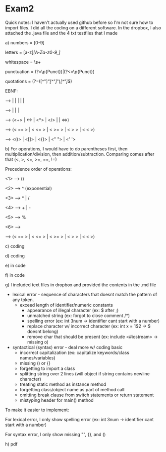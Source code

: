 # Exam2
Quick notes: I haven't actually used github before so I'm not sure how to import files. I did all the coding on a different software. In the dropbox, I also attached the .java file and the 4 txt testfiles that I made

a)
  numbers = [0-9]
  
  letters = [a-z]*[A-Za-z0-9_]*
  
  whitespace = \\s+
  
  punctuation = (?=\\p{Punct})|(?<=\\p{Punct})
  
  quotations = (?=([^\"]*\"[^\"]*\")*[^\"]*$)
  
  EBNF:
  
  <lex> --> <keyword> | <operation> | <punctuation> | <number> | <content> | <identifier>
  
  <keyword> --> <for> | <while> | <if> | <else>
  
  <operation> --> (<+> | <-> | <*> | </> | <boolean> | <=>)
  
  <boolean> --> (< == > | < <= > | < >= > | < > > | < < >)
  
  <syntax> --> <()> | <[]> | <{}> | <" "> | <' '>
   
   
b) For operations, I would have to do parentheses first, then multiplication/division, then addition/subtraction.
Comparing comes after that (<, >, <=, >=, ==, !=)

Precedence order of operations:

<1> --> ()

<2> --> ^ (exponential)

<3> --> * | /

<4> --> + | -

<5> --> %

<6> --> <boolean>

<boolean> --> (< == > | < <= > | < >= > | < > > | < < >)


c) coding

d) coding

e) in code

f) in code

g) I included text files in dropbox and provided the contents in the .md file

* lexical error - sequence of characters that doesnt match the pattern of any token.
  - exceed length of identifier/numeric constants
	- appearance of illegal character (ex: $ after ;)
	- unmatched string (ex: forgot to close comment /*)
	- spelling error (ex: int 3num -> identifier cant start with a number)
	- replace character w/ incorrect character (ex: int x = 1$2 -> $ doesnt belong)
	- remove char that should be present (ex: include <#iostream> -> missing o)
* syntactical (syntax) error - deal more w/ coding basic
	- incorrect capitalization (ex: capitalize keywords/class names/variables)
	- missing () or {}
	- forgetting to import a class
	- splitting string over 2 lines (will object if string contains newline character)
	- treating static method as instance method
	- forgetting class/object name as part of method call
	- omitting break clause from switch statements or return statement
	- mistyping header for main() method

To make it easier to implement:

For lexical error, I only show spelling error (ex: int 3num -> identifier cant start with a number)

For syntax error, I only show missing "", {}, and ()

h) pdf
